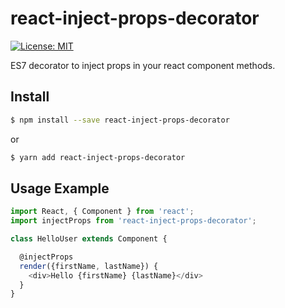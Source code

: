 # react-inject-props-decorator
[![License: MIT](https://img.shields.io/badge/License-MIT-yellow.svg)](https://opensource.org/licenses/MIT)

ES7 decorator to inject props in your react component methods.

## Install

```sh
$ npm install --save react-inject-props-decorator
```
or

```sh
$ yarn add react-inject-props-decorator
```

## Usage Example

```javascript
import React, { Component } from 'react';
import injectProps from 'react-inject-props-decorator';

class HelloUser extends Component {

  @injectProps
  render({firstName, lastName}) {
    <div>Hello {firstName} {lastName}</div>
  }
}
```
